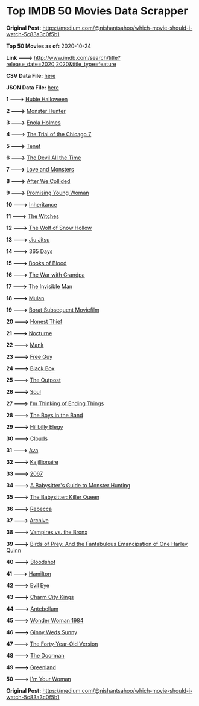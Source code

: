 # Top IMDB 50 Movies Data Scrapper

**Original Post:** https://medium.com/@nishantsahoo/which-movie-should-i-watch-5c83a3c0f5b1

**Top 50 Movies as of:** 2020-10-24

**Link --->** http://www.imdb.com/search/title?release_date=2020,2020&title_type=feature

**CSV Data File:** [here](/Data/data.csv)

**JSON Data File:** [here](/Data/data.json)

**1 --->** [Hubie Halloween](https://www.imdb.com/title/tt10682266/?ref_=adv_li_tt)

**2 --->** [Monster Hunter](https://www.imdb.com/title/tt6475714/?ref_=adv_li_tt)

**3 --->** [Enola Holmes](https://www.imdb.com/title/tt7846844/?ref_=adv_li_tt)

**4 --->** [The Trial of the Chicago 7](https://www.imdb.com/title/tt1070874/?ref_=adv_li_tt)

**5 --->** [Tenet](https://www.imdb.com/title/tt6723592/?ref_=adv_li_tt)

**6 --->** [The Devil All the Time](https://www.imdb.com/title/tt7395114/?ref_=adv_li_tt)

**7 --->** [Love and Monsters](https://www.imdb.com/title/tt2222042/?ref_=adv_li_tt)

**8 --->** [After We Collided](https://www.imdb.com/title/tt10362466/?ref_=adv_li_tt)

**9 --->** [Promising Young Woman](https://www.imdb.com/title/tt9620292/?ref_=adv_li_tt)

**10 --->** [Inheritance](https://www.imdb.com/title/tt7923220/?ref_=adv_li_tt)

**11 --->** [The Witches](https://www.imdb.com/title/tt0805647/?ref_=adv_li_tt)

**12 --->** [The Wolf of Snow Hollow](https://www.imdb.com/title/tt11140488/?ref_=adv_li_tt)

**13 --->** [Jiu Jitsu](https://www.imdb.com/title/tt9624766/?ref_=adv_li_tt)

**14 --->** [365 Days](https://www.imdb.com/title/tt10886166/?ref_=adv_li_tt)

**15 --->** [Books of Blood](https://www.imdb.com/title/tt11242218/?ref_=adv_li_tt)

**16 --->** [The War with Grandpa](https://www.imdb.com/title/tt4532038/?ref_=adv_li_tt)

**17 --->** [The Invisible Man](https://www.imdb.com/title/tt1051906/?ref_=adv_li_tt)

**18 --->** [Mulan](https://www.imdb.com/title/tt4566758/?ref_=adv_li_tt)

**19 --->** [Borat Subsequent Moviefilm](https://www.imdb.com/title/tt13143964/?ref_=adv_li_tt)

**20 --->** [Honest Thief](https://www.imdb.com/title/tt1838556/?ref_=adv_li_tt)

**21 --->** [Nocturne](https://www.imdb.com/title/tt11044858/?ref_=adv_li_tt)

**22 --->** [Mank](https://www.imdb.com/title/tt10618286/?ref_=adv_li_tt)

**23 --->** [Free Guy](https://www.imdb.com/title/tt6264654/?ref_=adv_li_tt)

**24 --->** [Black Box](https://www.imdb.com/title/tt12298506/?ref_=adv_li_tt)

**25 --->** [The Outpost](https://www.imdb.com/title/tt3833480/?ref_=adv_li_tt)

**26 --->** [Soul](https://www.imdb.com/title/tt2948372/?ref_=adv_li_tt)

**27 --->** [I'm Thinking of Ending Things](https://www.imdb.com/title/tt7939766/?ref_=adv_li_tt)

**28 --->** [The Boys in the Band](https://www.imdb.com/title/tt10199914/?ref_=adv_li_tt)

**29 --->** [Hillbilly Elegy](https://www.imdb.com/title/tt6772802/?ref_=adv_li_tt)

**30 --->** [Clouds](https://www.imdb.com/title/tt6473066/?ref_=adv_li_tt)

**31 --->** [Ava](https://www.imdb.com/title/tt8784956/?ref_=adv_li_tt)

**32 --->** [Kajillionaire](https://www.imdb.com/title/tt8143990/?ref_=adv_li_tt)

**33 --->** [2067](https://www.imdb.com/title/tt1918734/?ref_=adv_li_tt)

**34 --->** [A Babysitter's Guide to Monster Hunting](https://www.imdb.com/title/tt4844150/?ref_=adv_li_tt)

**35 --->** [The Babysitter: Killer Queen](https://www.imdb.com/title/tt11024272/?ref_=adv_li_tt)

**36 --->** [Rebecca](https://www.imdb.com/title/tt2235695/?ref_=adv_li_tt)

**37 --->** [Archive](https://www.imdb.com/title/tt6882604/?ref_=adv_li_tt)

**38 --->** [Vampires vs. the Bronx](https://www.imdb.com/title/tt8976576/?ref_=adv_li_tt)

**39 --->** [Birds of Prey: And the Fantabulous Emancipation of One Harley Quinn](https://www.imdb.com/title/tt7713068/?ref_=adv_li_tt)

**40 --->** [Bloodshot](https://www.imdb.com/title/tt1634106/?ref_=adv_li_tt)

**41 --->** [Hamilton](https://www.imdb.com/title/tt8503618/?ref_=adv_li_tt)

**42 --->** [Evil Eye](https://www.imdb.com/title/tt12882620/?ref_=adv_li_tt)

**43 --->** [Charm City Kings](https://www.imdb.com/title/tt9048840/?ref_=adv_li_tt)

**44 --->** [Antebellum](https://www.imdb.com/title/tt10065694/?ref_=adv_li_tt)

**45 --->** [Wonder Woman 1984](https://www.imdb.com/title/tt7126948/?ref_=adv_li_tt)

**46 --->** [Ginny Weds Sunny](https://www.imdb.com/title/tt10543680/?ref_=adv_li_tt)

**47 --->** [The Forty-Year-Old Version](https://www.imdb.com/title/tt10642834/?ref_=adv_li_tt)

**48 --->** [The Doorman](https://www.imdb.com/title/tt6222118/?ref_=adv_li_tt)

**49 --->** [Greenland](https://www.imdb.com/title/tt7737786/?ref_=adv_li_tt)

**50 --->** [I'm Your Woman](https://www.imdb.com/title/tt10243992/?ref_=adv_li_tt)

**Original Post:** https://medium.com/@nishantsahoo/which-movie-should-i-watch-5c83a3c0f5b1
